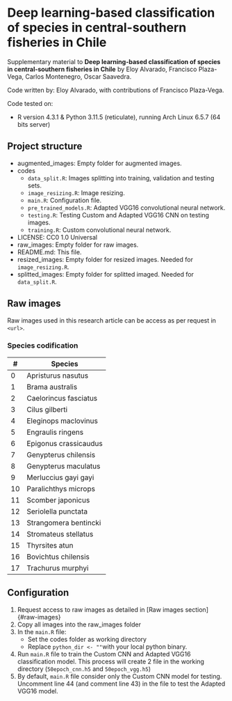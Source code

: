 # Deep learning-based classification of species in central-southern fisheries in Chile

Supplementary material to **Deep learning-based classification of species in central-southern fisheries in Chile** by Eloy Alvarado, Francisco Plaza-Vega, Carlos Montenegro, Oscar Saavedra.

Code written by: Eloy Alvarado, with contributions of Francisco Plaza-Vega.

Code tested on:

- R version 4.3.1 & Python 3.11.5 (reticulate), running Arch Linux 6.5.7 (64 bits server) 

 ## Project structure

- augmented_images: Empty folder for augmented images.
- codes
    - ```data_split.R```: Images splitting into training, validation and testing sets.
    - ```image_resizing.R```: Image resizing.
    - ```main.R```: Configuration file.
    - ```pre_trained_models.R```: Adapted VGG16 convolutional neural network.
    - ```testing.R```: Testing Custom and Adapted VGG16 CNN on testing images.
    - ```training.R```: Custom convolutional neural network.
- LICENSE: CC0 1.0 Universal
- raw_images: Empty folder for raw images. 
- README.md: This file.
- resized_images: Empty folder for resized images. Needed for ```image_resizing.R```.
- splitted_images: Empty folder for splitted imaged. Needed for ```data_split.R```.

## Raw images

Raw images used in this research article can be access as per request in ```<url>```.

### Species codification

| #   | Species                 |
|-----|-------------------------|
| 0   | Apristurus nasutus      |
| 1   | Brama australis         |
| 2   | Caelorincus fasciatus   |
| 3   | Cilus gilberti          |
| 4   | Eleginops maclovinus    |
| 5   | Engraulis ringens       |
| 6   | Epigonus crassicaudus   |
| 7   | Genypterus chilensis    |
| 8   | Genypterus maculatus    |
| 9   | Merluccius gayi gayi    |
| 10  | Paralichthys microps    |
| 11  | Scomber japonicus       |
| 12  | Seriolella punctata     |
| 13  | Strangomera bentincki   |
| 14  | Stromateus stellatus    |
| 15  | Thyrsites atun          |
| 16  | Bovichtus chilensis     |
| 17  | Trachurus murphyi       |

## Configuration

1. Request access to raw images as detailed in [Raw images section]{#raw-images}
2. Copy all images into the raw_images folder
3. In the ```main.R``` file:
   - Set the codes folder as working directory
   - Replace ```python_dir <- ""```with your local python binary.
4. Run ```main.R``` file to train the Custom CNN and Adapted VGG16 classification model. This process will create 2 file in the working directory (```50epoch_cnn.h5``` and ```50epoch_vgg.h5```)
5. By default, ```main.R``` file consider only the Custom CNN model for testing. Uncomment line 44 (and comment line 43) in the file to test the Adapted VGG16 model.
  


